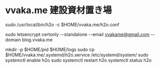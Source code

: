 # vvaka.me 建設資材置き場

sudo /usr/local/bin/h2o -c $HOME/vvaka.me/h2o.conf

sudo letsencrypt certonly --standalone --email vvakame@gmail.com --domain blog.vvaka.me

mkdir -p $HOME/pid $HOME/logs
sudo cp $HOME/vvaka.me/.systemd/h2o.service /etc/systemd/system/
sudo systemctl enable h2o
sudo systemctl restart h2o
systemctl status h2o
